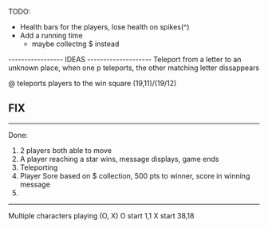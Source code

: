 TODO:
* Health bars for the players, lose health on spikes(^)
* Add a running time
	- maybe collectng $ instead

----------------- IDEAS --------------------
Teleport from a letter to an unknown place, when one p teleports, the other matching letter dissappears

@ teleports players to the win square (19,11)/(19/12)

FIX
-------
************************************************************************
Done:
1. 2 players both able to move
2. A player reaching a star wins, message displays, game ends
3. Teleporting
4. Player Sore based on $ collection, 500 pts to winner, score in winning message
5.

************************************************************************



Multiple characters playing (O, X)
O start 1,1
X start 38,18

